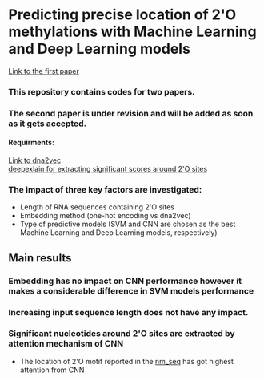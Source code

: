 # Predicting precise location of 2'O methylations with Machine Learning and Deep Learning models
[Link to the first paper](https://ieeexplore.ieee.org/abstract/document/8512780)

### This repository contains codes for two papers. 
### The second paper is under revision and will be added as soon as it gets accepted.

#### Requirments:
[Link to dna2vec](https://github.com/pnpnpn/dna2vec)\
[deepexlain for extracting significant scores around 2'O sites](https://github.com/marcoancona/DeepExplain)
### The impact of three key factors are investigated:
* Length of RNA sequences containing 2'O sites
* Embedding method (one-hot encoding vs dna2vec)
* Type of predictive models (SVM and CNN are chosen as the best Machine Learning and Deep Learning models, respectively)

## Main results
### Embedding has no impact on CNN performance however it makes a considerable difference in SVM models performance
### Increasing input sequence length does not have any impact.
### Significant nucleotides around 2'O sites are extracted by attention mechanism of CNN
* The location of 2'O motif reported in the [nm_seq](https://www.ncbi.nlm.nih.gov/pubmed/28504680) has got highest attention from CNN

